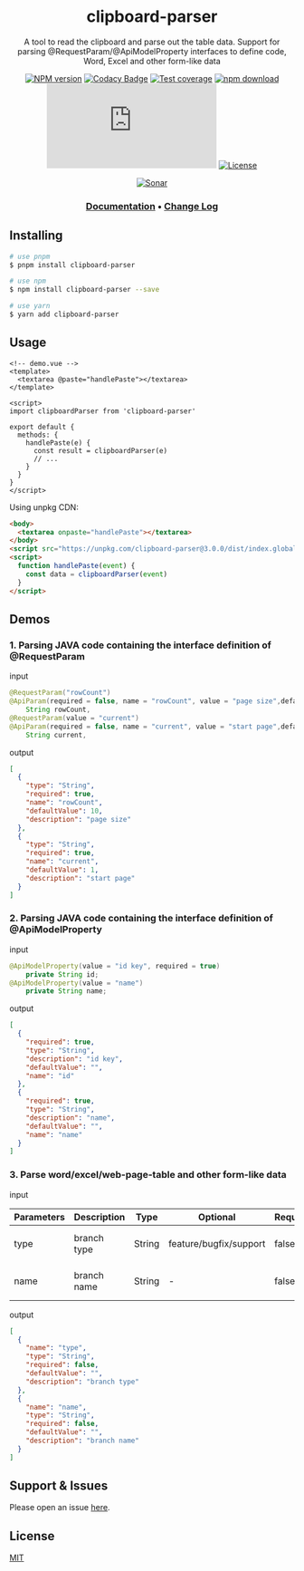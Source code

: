 <div style="text-align: center;" align="center">

# clipboard-parser

A tool to read the clipboard and parse out the table data. Support for parsing @RequestParam/@ApiModelProperty interfaces to define code, Word, Excel and other form-like data

[![NPM version][npm-image]][npm-url]
[![Codacy Badge][codacy-image]][codacy-url]
[![Test coverage][codecov-image]][codecov-url]
[![npm download][download-image]][download-url]
[![gzip][gzip-image]][gzip-url]
[![License][license-image]][license-url]

[![Sonar][sonar-image]][sonar-url]

</div>

<div style="text-align: center; margin-bottom: 20px;" align="center">

### **[Documentation](https://www.saqqdy.com/clipboard-parser)** • **[Change Log](./CHANGELOG.md)**

</div>

## Installing

```bash
# use pnpm
$ pnpm install clipboard-parser

# use npm
$ npm install clipboard-parser --save

# use yarn
$ yarn add clipboard-parser
```

## Usage

```vue
<!-- demo.vue -->
<template>
  <textarea @paste="handlePaste"></textarea>
</template>

<script>
import clipboardParser from 'clipboard-parser'

export default {
  methods: {
    handlePaste(e) {
      const result = clipboardParser(e)
      // ...
    }
  }
}
</script>
```

Using unpkg CDN:

```html
<body>
  <textarea onpaste="handlePaste"></textarea>
</body>
<script src="https://unpkg.com/clipboard-parser@3.0.0/dist/index.global.prod.js"></script>
<script>
  function handlePaste(event) {
    const data = clipboardParser(event)
  }
</script>
```

## Demos

### 1. Parsing JAVA code containing the interface definition of @RequestParam

input

```java
@RequestParam("rowCount")
@ApiParam(required = false, name = "rowCount", value = "page size",defaultValue = 10)
    String rowCount,
@RequestParam(value = "current")
@ApiParam(required = false, name = "current", value = "start page",defaultValue = 1)
    String current,
```

output

```json
[
  {
    "type": "String",
    "required": true,
    "name": "rowCount",
    "defaultValue": 10,
    "description": "page size"
  },
  {
    "type": "String",
    "required": true,
    "name": "current",
    "defaultValue": 1,
    "description": "start page"
  }
]
```

### 2. Parsing JAVA code containing the interface definition of @ApiModelProperty

input

```java
@ApiModelProperty(value = "id key", required = true)
    private String id;
@ApiModelProperty(value = "name")
    private String name;
```

output

```json
[
  {
    "required": true,
    "type": "String",
    "description": "id key",
    "defaultValue": "",
    "name": "id"
  },
  {
    "required": true,
    "type": "String",
    "description": "name",
    "defaultValue": "",
    "name": "name"
  }
]
```

### 3. Parse word/excel/web-page-table and other form-like data

input

| Parameters | Description | Type   | Optional               | Required | Default             |
| ---------- | ----------- | ------ | ---------------------- | -------- | ------------------- |
| type       | branch type | String | feature/bugfix/support | false    | current branch type |
| name       | branch name | String | -                      | false    | current branch name |

output

```json
[
  {
    "name": "type",
    "type": "String",
    "required": false,
    "defaultValue": "",
    "description": "branch type"
  },
  {
    "name": "name",
    "type": "String",
    "required": false,
    "defaultValue": "",
    "description": "branch name"
  }
]
```

## Support & Issues

Please open an issue [here](https://github.com/saqqdy/clipboard-parser/issues).

## License

[MIT](LICENSE)

[npm-image]: https://img.shields.io/npm/v/clipboard-parser.svg?style=flat-square
[npm-url]: https://npmjs.org/package/clipboard-parser
[codacy-image]: https://app.codacy.com/project/badge/Grade/f70d4880e4ad4f40aa970eb9ee9d0696
[codacy-url]: https://www.codacy.com/gh/saqqdy/clipboard-parser/dashboard?utm_source=github.com&utm_medium=referral&utm_content=saqqdy/clipboard-parser&utm_campaign=Badge_Grade
[codecov-image]: https://img.shields.io/codecov/c/github/saqqdy/clipboard-parser.svg?style=flat-square
[codecov-url]: https://codecov.io/github/saqqdy/clipboard-parser?branch=master
[download-image]: https://img.shields.io/npm/dm/clipboard-parser.svg?style=flat-square
[download-url]: https://npmjs.org/package/clipboard-parser
[gzip-image]: http://img.badgesize.io/https://unpkg.com/clipboard-parser/lib/index.js?compression=gzip&label=gzip%20size:%20JS
[gzip-url]: http://img.badgesize.io/https://unpkg.com/clipboard-parser/lib/index.js?compression=gzip&label=gzip%20size:%20JS
[license-image]: https://img.shields.io/badge/License-MIT-blue.svg
[license-url]: LICENSE
[sonar-image]: https://sonarcloud.io/api/project_badges/quality_gate?project=saqqdy_clipboard-parser
[sonar-url]: https://sonarcloud.io/dashboard?id=saqqdy_clipboard-parser
